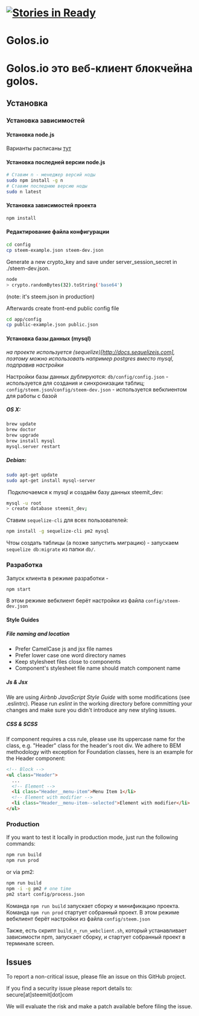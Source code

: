 [![Stories in Ready](https://badge.waffle.io/GolosChain/tolstoy.png?label=ready&title=Ready)](https://waffle.io/GolosChain/tolstoy)
=======
# Golos.io
Golos.io это веб-клиент блокчейна golos.
========

## Установка

### Установка зависимостей

#### Установка node.js

Варианты расписаны [тут](https://nodejs.org/en/download/)

#### Установка последней версии node.js

```bash
# Ставим n - менеджер версий ноды
sudo npm install -g n
# Ставим последнюю версию ноды
sudo n latest
```

#### Установка зависимостей проекта

```bash
npm install
```

#### Редактирование файла конфигурации

```bash
cd config
cp steem-example.json steem-dev.json
```

Generate a new crypto_key and save under server_session_secret in ./steem-dev.json.

```bash
node
> crypto.randomBytes(32).toString('base64')
```
(note: it's steem.json in production)

Afterwards create front-end public config file

```bash
cd app/config
cp public-example.json public.json
```

#### Установка базы данных (mysql)

_на проекте используется (sequelize)[http://docs.sequelizejs.com],
поэтому можно использовать например postgres вместо mysql, подправив настройки_

Настройки базы данных дублируются: `db/config/config.json` - используется для
создания и синхронизации таблиц; `config/steem.json`/`config/steem-dev.json` -
используется вебклиентом для работы с базой

##### OS X:

```bash
brew update
brew doctor
brew upgrade
brew install mysql
mysql.server restart
```

##### Debian:

```bash
sudo apt-get update
sudo apt-get install mysql-server
```

 Подключаемся к mysql и создаём базу данных steemit_dev:

```bash
mysql -u root
> create database steemit_dev;
```

Ставим `sequelize-cli` для всех пользователей:

```bash
npm install -g sequelize-cli pm2 mysql
```

Чтоы создать таблицы (а позже запустить миграцию) - запускаем `sequelize db:migrate`
из папки `db/`.


### Разработка

Запуск клиента в режиме разработки -
```bash
npm start
```

В этом режиме вебклиент берёт настройки из файла `config/steem-dev.json`

#### Style Guides

##### File naming and location

- Prefer CamelCase js and jsx file names
- Prefer lower case one word directory names
- Keep stylesheet files close to components
- Component's stylesheet file name should match component name

##### Js & Jsx
We are using _Airbnb JavaScript Style Guide_ with some modifications (see .eslintrc).
Please run _eslint_ in the working directory before committing your changes and make sure you didn't introduce any new styling issues.

##### CSS & SCSS
If component requires a css rule, please use its uppercase name for the class, e.g. "Header" class for the header's root div.
We adhere to BEM methodology with exception for Foundation classes, here is an example for the Header component:

```html
<!-- Block -->
<ul class="Header">
  ...
  <!-- Element -->
  <li class="Header__menu-item">Menu Item 1</li>
  <!-- Element with modifier -->
  <li class="Header__menu-item--selected">Element with modifier</li>
</ul>
```

### Production

If you want to test it locally in production mode, just run the following commands:

```bash
npm run build
npm run prod
```

or via pm2:

```bash
npm run build
npm -i -g pm2 # one time
pm2 start config/process.json
```

Команда `npm run build` запускает сборку и минификацию проекта.
Команда `npm run prod` стартует собранный проект. В этом режиме вебклиент берёт
настройки из файла `config/steem.json`

Также, есть скрипт `build_n_run_webclient.sh`, который устанавливает зависимости npm,
запускает сборку, и стартует собранный проект в терминале screen.


## Issues

To report a non-critical issue, please file an issue on this GitHub project.

If you find a security issue please report details to: secure[at]steemit[dot]com

We will evaluate the risk and make a patch available before filing the issue.
